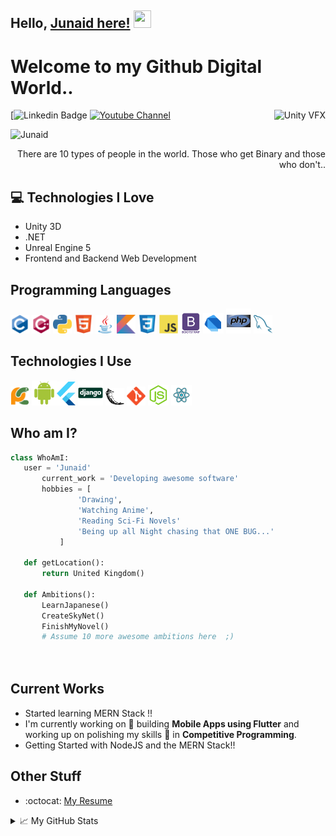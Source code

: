 ## Hello, [Junaid here!](https://www.youtube.com/c/JunaidMalik109)  <img src="https://media.giphy.com/media/Dfea7WSf004kdKj5PP/giphy.gif" width="28px" height="28px">

<h1>Welcome to my Github Digital World..</h1> 

<img src = 'https://media.giphy.com/media/Dfea7WSf004kdKj5PP/giphy.gif' alt = 'Unity VFX' align='right'/>

[![Linkedin Badge](https://img.shields.io/badge/-Junaid-blue?style=flat-square&logo=Linkedin&logoColor=white&link=www.linkedin.com/in/junaid-malik)  [![Youtube Channel](https://img.shields.io/badge/-Junaid%Malik%20109-c14438?style=flat-square&logo=Youtube&link=https://www.youtube.com/c/JunaidMalik109)](https://www.youtube.com/c/JunaidMalik109)
<p align="left"> <img src="Junaid" alt="Junaid" /> </p>

<div style="text-align: right">There are 10 types of people in the world. Those who get Binary and those who don't.. </div>

## :computer: Technologies I Love
* Unity 3D
* .NET
* Unreal Engine 5
* Frontend and Backend Web Development


## Programming Languages
<img src = 'https://github.com/junaid109/junaid109/blob/master/images/c-original.svg' width='30'/> <img src = 'https://github.com/junaid109/junaid109/blob/master/images/cpp.svg' width='30'/> <img src = 'https://github.com/junaid109/junaid109/blob/master/images/python2.png' height='30'/>  <img src = 'https://github.com/junaid109/junaid109/blob/master/images/html.svg' width='30'/> <img src='https://github.com/junaid109/junaid109/blob/master/images/java.svg' width='30'/> <img src = 'https://github.com/junaid109/junaid109/blob/master/images/kotlin.svg' width='30'/> <img src = 'https://github.com/junaid109/junaid109/blob/master/images/css.svg' width='30'/> <img src = 'https://github.com/junaid109/junaid109/blob/master/images/js.svg' width='30'/> <img src = 'https://github.com/junaid109/junaid109/blob/master/images/bootstrap.svg' width='33'/> <img src = 'https://github.com/junaid109/junaid109/blob/master/images/dart.svg' width='33'/> <img src = 'https://github.com/junaid109/junaid109/blob/master/images/php.svg' width='40'/>
 <img src = 'https://github.com/junaid109/junaid109/blob/master/images/sql.svg' width='30'/> 
 
 ## Technologies I Use
 <img src = 'https://github.com/junaid109/junaid109/blob/master/images/pycharm.svg' width='30'/>  <img src = 'https://github.com/junaid109/junaid109/blob/master/images/android.svg' height='40'/><img src = 'https://github.com/junaid109/junaid109/blob/master/images/flutter-logo.svg' width='30'/> <img src = 'https://github.com/junaid109/junaid109/blob/master/images/django.svg' height='40'/> <img src = 'https://github.com/junaid109/junaid109/blob/master/images/flask.png' width='30'/> <img src = 'https://github.com/junaid109/junaid109/blob/master/images/git.svg' width='30'/> <img src = 'https://github.com/junaid109/junaid109/blob/master/images/nodejs.svg' width='33'/> <img src = 'https://github.com/junaid109/junaid109/blob/master/images/react.svg' width='33'/>
 
 ## Who am I?
 ```python
 class WhoAmI:
 	user = 'Junaid'
		current_work = 'Developing awesome software'
		hobbies = [
				'Drawing',
				'Watching Anime',
				'Reading Sci-Fi Novels'
				'Being up all Night chasing that ONE BUG...'
			]
	
	def getLocation():
		return United Kingdom()
	
	def Ambitions():
		LearnJapanese()
		CreateSkyNet()
		FinishMyNovel()
		# Assume 10 more awesome ambitions here  ;)

	
 ```
 
 
## Current Works
 * Started learning MERN Stack !!
 * I'm currently working on 🔭 building **Mobile Apps using Flutter** and working up on polishing my skills 🌱 in **Competitive Programming**.
 * Getting Started with NodeJS and the MERN Stack!!
 
## Other Stuff
  - :octocat: [My Resume](https://www.junaidmalik.org)


<details>
<summary>📈 My GitHub Stats</summary>

<p align="center"> <img src="https://github-readme-stats.vercel.app/api?username=junaid109&show_icons=true&theme=gotham" alt="Junaid" />

 
<p align="center">
<!--<img src="https://visitor-badge.glitch.me/badge?page_id=halfrost.halfrost" alt="visitor badge"/>-->
<img src="https://visitor-badge.laobi.icu/badge?page_id=halfrost.halfrost" alt="visitor badge"/>       
</p>



</details>